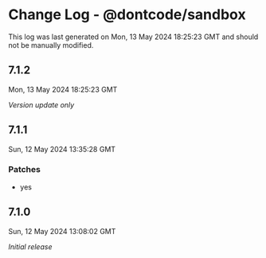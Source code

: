 # Change Log - @dontcode/sandbox

This log was last generated on Mon, 13 May 2024 18:25:23 GMT and should not be manually modified.

## 7.1.2
Mon, 13 May 2024 18:25:23 GMT

_Version update only_

## 7.1.1
Sun, 12 May 2024 13:35:28 GMT

### Patches

- yes

## 7.1.0
Sun, 12 May 2024 13:08:02 GMT

_Initial release_


